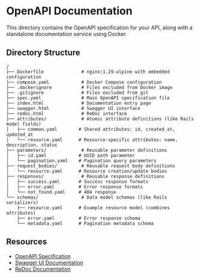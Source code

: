 # OpenAPI Documentation

This directory contains the OpenAPI specification for your API,
along with a standalone documentation service using Docker.

## Directory Structure

```
/
├── Dockerfile              # nginx:1.29-alpine with embedded configuration
├── compose.yaml            # Docker Compose configuration
├── .dockerignore           # Files excluded from Docker image
├── .gitignore              # Files excluded from git
├── spec.yaml               # Main OpenAPI specification file
├── index.html              # Documentation entry page
├── swagger.html            # Swagger UI interface
├── redoc.html              # ReDoc interface
├── attributes/             # Atomic attribute definitions (like Rails model fields)
│   ├── common.yaml        # Shared attributes: id, created_at, updated_at
│   └── resource.yaml      # Resource-specific attributes: name, description, status
├── parameters/             # Reusable parameter definitions
│   ├── id.yaml            # UUID path parameter
│   └── pagination.yaml    # Pagination query parameters
├── request_bodies/         # Reusable request body definitions
│   └── resource.yaml      # Resource creation/update bodies
├── responses/              # Reusable response definitions
│   ├── success.yaml       # Success response formats
│   ├── error.yaml         # Error response formats
│   └── not_found.yaml     # 404 response
└── schemas/                # Data model schemas (like Rails serializers)
    ├── resource.yaml      # Example resource model (combines attributes)
    ├── error.yaml         # Error response schema
    └── metadata.yaml      # Pagination metadata schema
```

## Resources

- [OpenAPI Specification](https://spec.openapis.org/oas/v3.1.0)
- [Swagger UI Documentation](https://swagger.io/tools/swagger-ui/)
- [ReDoc Documentation](https://redocly.com/docs/redoc/)
